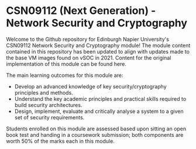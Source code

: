 # CSN09112 (Next Generation) - Network Security and Cryptography

Welcome to the Github repository for Edinburgh Napier University's CSN09112 Network Security and Cryptography module!
The module content contained in this repository has been updated to align with updates made to the base VM images found on vSOC in 2021.
Content for the original implementation of this module can be found here.

The main learning outcomes for this module are:

- Develop an advanced knowledge of key security/cryptography principles and methods.
- Understand the key academic principles and practical skills required to build security architectures.
- Design, implement, evaluate and critically analyse a system to a given set of security requirements.

Students enrolled on this module are assessed based upon sitting an open book test and handing in a coursework submission; both components are worth 50% of the marks each in this module.

